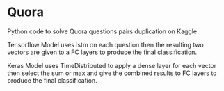 # Quora
Python code to solve Quora questions pairs duplication on Kaggle

Tensorflow Model uses lstm on each question then the resulting two vectors are given to a FC layers to produce the final classification.

Keras Model uses TimeDistributed to apply a dense layer for each vector then select the sum or max and give the combined results to FC layers to produce the final classification.
